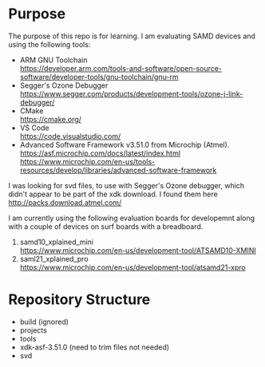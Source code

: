 
# Purpose

The purpose of this repo is for learning.  I am evaluating SAMD devices and using the following tools:  

- ARM GNU Toolchain  
<https://developer.arm.com/tools-and-software/open-source-software/developer-tools/gnu-toolchain/gnu-rm>
- Segger's Ozone Debugger  
<https://www.segger.com/products/development-tools/ozone-j-link-debugger/>
- CMake  
<https://cmake.org/>
- VS Code  
<https://code.visualstudio.com/>  
- Advanced Software Framework v3.51.0 from Microchip (Atmel).  
<https://asf.microchip.com/docs/latest/index.html>  
<https://www.microchip.com/en-us/tools-resources/develop/libraries/advanced-software-framework>

I was looking for svd files, to use with Segger's Ozone debugger, which didn't appear to be part of the xdk download.  I found them here  
<http://packs.download.atmel.com/>

I am currently using the following evaluation boards for developemnt along with a couple of devices on surf boards with a breadboard.

1. samd10_xplained_mini  
<https://www.microchip.com/en-us/development-tool/ATSAMD10-XMINI>
2. saml21_xplained_pro  
<https://www.microchip.com/en-us/development-tool/atsamd21-xpro>

# Repository Structure

- build (ignored)
- projects
- tools
- xdk-asf-3.51.0 (need to trim files not needed)
- svd
